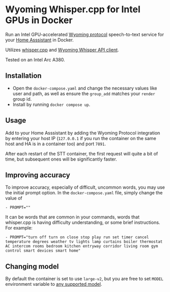 # Wyoming Whisper.cpp for Intel GPUs in Docker

Run an Intel GPU-accelerated 
[Wyoming protocol](https://github.com/rhasspy/wyoming) speech-to-text service
for your [Home Asssistant](https://github.com/home-assistant/core) in Docker.

Utilizes [whisper.cpp](https://github.com/ggerganov/whisper.cpp) and 
[Wyoming Whisper API client](https://github.com/ser/wyoming-whisper-api-client).

Tested on an Intel Arc A380.

## Installation

- Open the `docker-compose.yaml` and change the necessary values like user and
  path, as well as ensure the `group_add` matches your `render` group id.
- Install by running `docker compose up`.

## Usage

Add to your Home Asssistant by adding the Wyoming Protocol integration by entering your host IP (`127.0.0.1` if you run the container on the same host and HA is in a container too) and port `7891`.

After each restart of the STT container, the first request will quite a bit of time, but subsequent ones will be significantly faster.

## Improving accuracy

To improve accuracy, especially of difficult, uncommon words, you may use the initial prompt option.
In the `docker-compose.yaml` file, simply change the value of
```
- PROMPT=""
```
It can be words that are common in your commands, words that whisper.cpp is having difficulty understanding, or some brief instructions.
For example:
```
- PROMPT="turn off turn on close stop play run set timer cancel temperature degrees weather tv lights lamp curtains boiler thermostat AC intercom rooms bedroom kitchen entryway corridor living room gym control smart devices smart home"
```

## Changing model

By default the container is set to use `large-v2`, but you are free to set `MODEL` environment variable to [any supported model](https://github.com/ggerganov/whisper.cpp/blob/d682e150908e10caa4c15883c633d7902d385237/models/download-ggml-model.sh#L28).